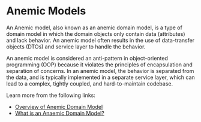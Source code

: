 # Anemic Models

An Anemic model, also known as an anemic domain model, is a type of domain model in which the domain objects only contain data (attributes) and lack behavior. An anemic model often results in the use of data-transfer objects (DTOs) and service layer to handle the behavior.

An anemic model is considered an anti-pattern in object-oriented programming (OOP) because it violates the principles of encapsulation and separation of concerns. In an anemic model, the behavior is separated from the data, and is typically implemented in a separate service layer, which can lead to a complex, tightly coupled, and hard-to-maintain codebase.

Learn more from the following links:

- [Overview of Anemic Domain Model](https://en.wikipedia.org/wiki/Anemic_domain_model)
- [What is an Anaemic Domain Model?](https://www.ensonodigital.com/blog/anaemic-domain-model-vs-rich-domain-model)